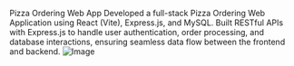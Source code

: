 Pizza Ordering Web App
Developed a full-stack Pizza Ordering Web Application using React (Vite), Express.js,
and MySQL. Built RESTful APIs with Express.js to handle user authentication,
order processing, and database interactions, 
ensuring seamless data flow between the frontend and backend.
![Image](https://github.com/user-attachments/assets/59cf90f5-d989-4fbc-a418-e10c4e72cc18)
